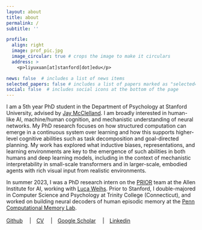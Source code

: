 ```yaml
---
layout: about
title: about
permalink: /
subtitle: ''

profile:
  align: right
  image: prof_pic.jpg
  image_circular: true # crops the image to make it circulars
  address: >
    <p>liyuxuan[at]stanford[dot]edu</p>

news: false  # includes a list of news items
selected_papers: false # includes a list of papers marked as "selected={true}"
social: false  # includes social icons at the bottom of the page
---
```


I am a 5th year PhD student in the Department of Psychology at Stanford University, advised by [Jay McClelland](https://stanford.edu/~jlmcc/).  I am broadly interested in human-like AI, machine/human cognition, and mechanistic understanding of neural networks.  My PhD research focuses on how structured computation can emerge in a continuous system over learning and how this supports higher-level cognitive abilities such as task decomposition and goal-directed planning. My work has explored what inductive biases, representations, and learning environments are key to the emergence of such abilities in both humans and deep learning models, including in the context of mechanistic interpretability in small-scale transformers and in larger-scale, embodied agents with rich visual input from realistic environments.

In summer 2023, I was a PhD research intern on the [PRIOR](https://prior.allenai.org/) team at the Allen Institute for AI, working with [Luca Weihs](https://lucaweihs.github.io/).  Prior to Stanford, I double-majored in Computer Science and Psychology at Trinity College (Connecticut), and worked on building neural decoders of human episodic memory at the [Penn Computational Memory Lab](https://memory.psych.upenn.edu/Main_Page).
<br>
<br>
[Github](https://github.com/Effie-Li)&emsp;
|&emsp;[CV](assets/pdf/cv.pdf)&emsp;
|&emsp;[Google Scholar](https://scholar.google.com/citations?user=KEwjXcMAAAAJ&hl=en&oi=ao)&emsp;
|&emsp;[Linkedin](https://www.linkedin.com/in/effieloveslife/)